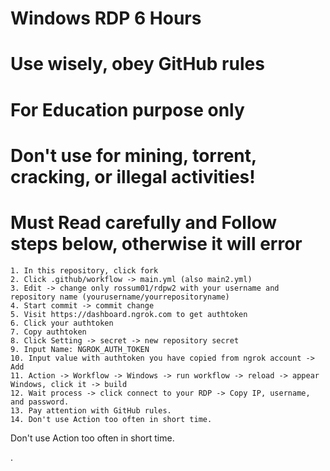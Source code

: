 # Windows RDP 6 Hours
# Use wisely, obey GitHub rules
# For Education purpose only
# Don't use for mining, torrent, cracking, or illegal activities!
# Must Read carefully and Follow steps below, otherwise it will error

```
1. In this repository, click fork
2. Click .github/workflow -> main.yml (also main2.yml)
3. Edit -> change only rossum01/rdpw2 with your username and repository name (yourusername/yourrepositoryname)
4. Start commit -> commit change
5. Visit https://dashboard.ngrok.com to get authtoken
6. Click your authtoken
7. Copy authtoken
8. Click Setting -> secret -> new repository secret
9. Input Name: NGROK_AUTH_TOKEN
10. Input value with authtoken you have copied from ngrok account -> Add
11. Action -> Workflow -> Windows -> run workflow -> reload -> appear Windows, click it -> build
12. Wait process -> click connect to your RDP -> Copy IP, username, and password.
13. Pay attention with GitHub rules.
14. Don't use Action too often in short time.
```
Don't use Action too often in short time.

.
